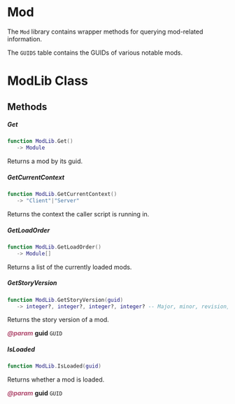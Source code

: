 # Mod
The `Mod` library contains wrapper methods for querying mod-related information.

The `GUIDS` table contains the GUIDs of various notable mods.

<doc class="ModLib">

# ModLib Class

## Methods

##### Get

```lua
function ModLib.Get()
   -> Module
```

Returns a mod by its guid.

##### GetCurrentContext

```lua
function ModLib.GetCurrentContext()
   -> "Client"|"Server"
```

Returns the context the caller script is running in.

##### GetLoadOrder

```lua
function ModLib.GetLoadOrder()
   -> Module[]
```

Returns a list of the currently loaded mods.

##### GetStoryVersion

```lua
function ModLib.GetStoryVersion(guid)
   -> integer?, integer?, integer?, integer? -- Major, minor, revision, build version. Fails if the mod is not loaded.
```

Returns the story version of a mod.

<p style="margin-bottom:0px;"><span style="color:#B04A6E;"><b><i>@param</i></b></span> <b>guid</b> <code>GUID</code></p>

##### IsLoaded

```lua
function ModLib.IsLoaded(guid)
```

Returns whether a mod is loaded.

<p style="margin-bottom:0px;"><span style="color:#B04A6E;"><b><i>@param</i></b></span> <b>guid</b> <code>GUID</code></p>
</doc>